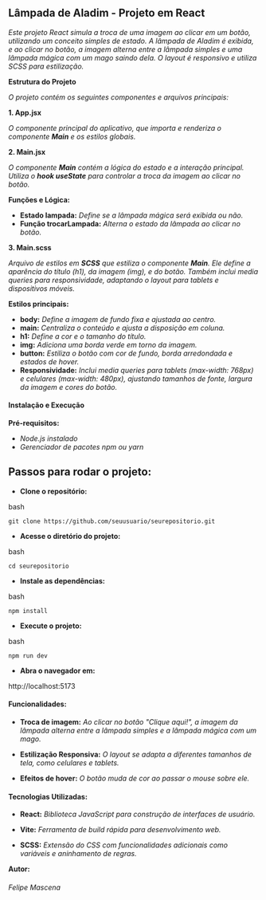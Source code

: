 ## Lâmpada de Aladim - Projeto em React

*Este projeto React simula a troca de uma imagem ao clicar em um botão, utilizando um conceito simples de estado. A lâmpada de Aladim é exibida, e ao clicar no botão, a imagem alterna entre a lâmpada simples e uma lâmpada mágica com um mago saindo dela. O layout é responsivo e utiliza SCSS para estilização.*

**Estrutura do Projeto**

*O projeto contém os seguintes componentes e arquivos principais:*

**1. App.jsx**

*O componente principal do aplicativo, que importa e renderiza o componente **Main** e os estilos globais.*

**2. Main.jsx**

*O componente **Main** contém a lógica do estado e a interação principal. Utiliza o **hook useState** para controlar a troca da imagem ao clicar no botão.*

**Funções e Lógica:**

- **Estado lampada:** *Define se a lâmpada mágica será exibida ou não.*
- **Função trocarLampada:** *Alterna o estado da lâmpada ao clicar no botão.*

**3. Main.scss**

*Arquivo de estilos em **SCSS** que estiliza o componente **Main**. Ele define a aparência do título (h1), da imagem (img), e do botão. Também inclui media queries para responsividade, adaptando o layout para tablets e dispositivos móveis.*

**Estilos principais:**

- **body:** *Define a imagem de fundo fixa e ajustada ao centro.*
- **main:** *Centraliza o conteúdo e ajusta a disposição em coluna.*
- **h1:** *Define a cor e o tamanho do título.*
- **img:** *Adiciona uma borda verde em torno da imagem.*
- **button:** *Estiliza o botão com cor de fundo, borda arredondada e estados de hover.*
- **Responsividade:** *Inclui media queries para tablets (max-width: 768px) e celulares (max-width: 480px), ajustando tamanhos de fonte, largura da imagem e cores do botão.*

#### Instalação e Execução

**Pré-requisitos:**

- *Node.js instalado*
- *Gerenciador de pacotes npm ou yarn*

Passos para rodar o projeto:
-
- **Clone o repositório:**

bash
```
git clone https://github.com/seuusuario/seurepositorio.git
```

- **Acesse o diretório do projeto:**

bash
```
cd seurepositorio
```

- **Instale as dependências:**

bash
```
npm install
```

- **Execute o projeto:**

bash
```
npm run dev
```

- **Abra o navegador em:**

http://localhost:5173

#### Funcionalidades:

- **Troca de imagem:** *Ao clicar no botão "Clique aqui!", a imagem da lâmpada alterna entre a lâmpada simples e a lâmpada mágica com um mago.*

- **Estilização Responsiva:** *O layout se adapta a diferentes tamanhos de tela, como celulares e tablets.*

- **Efeitos de hover:** *O botão muda de cor ao passar o mouse sobre ele.*

#### Tecnologias Utilizadas:

- **React:** *Biblioteca JavaScript para construção de interfaces de usuário.*

- **Vite:** *Ferramenta de build rápida para desenvolvimento web.*

- **SCSS:** *Extensão do CSS com funcionalidades adicionais como variáveis e aninhamento de regras.*

**Autor:**
###### Felipe Mascena
